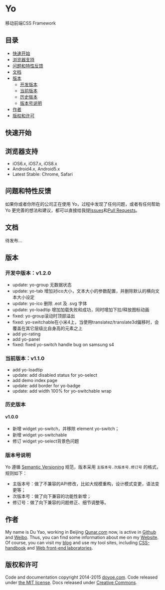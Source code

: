# Yo

移动前端CSS Framework



## 目录

* [快速开始](#quick-start)
* [浏览器支持](#browser-support)
* [问题和特性反馈](#bugs-and-feature-requests)
* [文档](#documentation)
* [版本](#version)
    * [开发版本](#dev-version)
    * [当前版本](#now-version)
    * [历史版本](#old-version)
    * [版本号说明](#version-intro)
* [作者](#author)
* [版权和许可](#copyright-and-license)


<a name="quick-start"></a>
## 快速开始

<a name="browser-support"></a>
## 浏览器支持

* iOS6.x, iOS7.x, iOS8.x
* Android4.x, Android5.x
* Latest Stable: Chrome, Safari

<a name="bugs-and-feature-requests"></a>
## 问题和特性反馈

如果你或者你所在的公司正在使用 Yo，过程中发现了任何问题，或者有任何帮助 Yo 更完善的想法和建议，都可以直接给我提[Issues](https://github.com/doyoe/Yo/issues/new)和[Pull Requests](https://github.com/doyoe/Yo/pulls)。

<a name="documentation"></a>
## 文档

待发布...

<a name="version"></a>
## 版本

<a name="dev-version"></a>
### 开发中版本：v1.2.0

* update: yo-group 无数据状态
* update: yo-tab 增加对ico大小，文本大小的参数配置，并删除默认的横向文本大小设定
* update: yo-ico 删除 .eot 及 .svg 字体
* update: yo-loadtip 增加加载失败和成功，同时增加下拉/释放图标动画
* fixed: yo-group滚动时顶部溢出
* fixed: yo-switchable在小米4上，当使用translatez/translate3d偏移时，会覆盖在其它层级比自身高的元素之上
* add yo-rating
* add yo-panel
* fixed: fixed yo-switch handle bug on samsung s4


<a name="now-version"></a>
### 当前版本：v1.1.0

* add yo-loadtip
* update: add disabled status for yo-select
* add demo index page
* update: add border for yo-badge
* update: add width 100% for yo-switchable wrap

<a name="old-version"></a>
### 历史版本

#### v1.0.0

* 新增 widget yo-switch，并移除 element yo-switch；
* 新增 widget yo-switchable
* 修订 widget yo-select背景色问题

<a name="version-intro"></a>
### 版本号说明

Yo 遵循 [Semantic Versioning](http://semver.org/lang/zh-CN/) 规范，版本采用 `主版本号.次版本号.修订号` 的格式，规则如下：

* 主版本号：做了不兼容的API修改，比如大规模重构，设计模式变更，语法变更等；
* 次版本号：做了向下兼容的功能性新增；
* 修订号：做了向下兼容的问题修正、细节调整等。

<a name="author"></a>
## 作者

My name is Du Yao, working in Beijing [Qunar.com](http://www.qunar.com) now, is active in [Github](https://github.com/doyoe) and [Weibo](http://weibo.com/doyoe). Thus, you can find some information about me on my [Website](http://www.doyoe.com). Of course, you can visit my [blog](http://blog.doyoe.com) and use my tool sites, including [CSS-handbook](http://css.doyoe.com) and [Web front-end laboratories](http://demo.doyoe.com).

<a name="copyright-and-license"></a>
## 版权和许可

Code and documentation copyright 2014-2015 [doyoe.com](http://www.doyoe.com). Code released under [the MIT license](http://opensource.org/licenses/MIT). Docs released under [Creative Commons](http://creativecommons.org/licenses/by/4.0/).